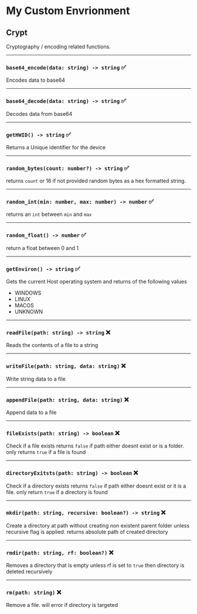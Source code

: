 # My Custom Envrionment


## Crypt

Cryptography / encoding related functions.

---
### `base64_encode(data: string) -> string` ✅


Encodes data to base64

---
### `base64_decode(data: string) -> string` ✅

Decodes data from base64

---
### `getHWID() -> string` ✅

Returns a Unique identifier for the device

---
### `random_bytes(count: number?) -> string` ✅

returns `count` or 16 if not provided random bytes as a hex formatted string.

---
### `random_int(min: number, max: number) -> number` ✅

returns an `int` between `min` and `max`

---
### `random_float() -> number` ✅

return a float between 0 and 1

---
### `getEnviron() -> string` ✅

Gets the current Host operating system and returns of the following values

* WINDOWS
* LINUX
* MACOS
* UNKNOWN

---
### `readFile(path: string) -> string` ❌

Reads the contents of a file to a string

---
### `writeFile(path: string, data: string)` ❌

Write string data to a file

---
### `appendFile(path: string, data: string)` ❌

Append data to a file

---
### `fileExists(path: string) -> boolean` ❌

Check if a file exists returns `false` if path either doesnt exist or is a folder. only returns `true` if a file is found

---
### `directoryExitsts(path: string) -> boolean` ❌

Check if a directory exists returns `false` if path either doesnt exist or it is a file. only return `true` if a directory is found

---
### `mkdir(path: string, recursive: boolean?) -> string` ❌

Create a directory at path without creating non existent parent folder unless recursive flag is applied. returns absolute path of created directory 

---
### `rmdir(path: string, rf: boolean?)` ❌

Removes a directory that is empty unless rf is set to `true` then directory is deleted recursively

---
### `rm(path: string)` ❌

Remove a file. will error if directory is targeted